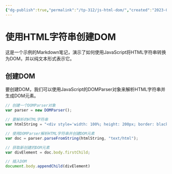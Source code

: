 ```yaml
---
{"dg-publish":true,"permalink":"/tp-312/js-html-dom/","created":"2023-09-11T15:06:47.791+08:00","updated":"2024-06-01T10:51:03.131+08:00"}
---
```


# 使用HTML字符串创建DOM

这是一个示例的Markdown笔记，演示了如何使用JavaScript将HTML字符串转换为DOM，并以纯文本形式表示它。

## 创建DOM

要创建DOM，我们可以使用JavaScript的DOMParser对象来解析HTML字符串并生成DOM元素。

```javascript
// 创建一个DOMParser对象
var parser = new DOMParser();

// 要解析的HTML字符串
var htmlString = "<div style='width: 100%; height: 200px; border: black 1px solid'>11111</div>";

// 使用DOMParser解析HTML字符串并创建DOM元素
var doc = parser.parseFromString(htmlString, "text/html");

// 获取新创建的DOM元素
var divElement = doc.body.firstChild;

// 插入DOM
document.body.appendChild(divElement)
```
